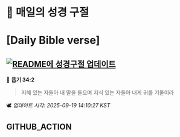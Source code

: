 # 🙏 매일의 성경 구절
# [Daily Bible verse]
## [![README에 성경구절 업데이트](https://github.com/DONGSUKA/first_test/actions/workflows/update-readme-bible.yml/badge.svg)](https://github.com/DONGSUKA/first_test/actions/workflows/update-readme-bible.yml)
<!-- START_BIBLE_VERSE -->
📖 **욥기 34:2**
> 지혜 있는 자들아 내 말을 들으며 지식 있는 자들아 내게 귀를 기울이라

🕊️ _업데이트 시각: 2025-09-19 14:10:27 KST_
  <!-- END_BIBLE_VERSE -->
## GITHUB_ACTION
